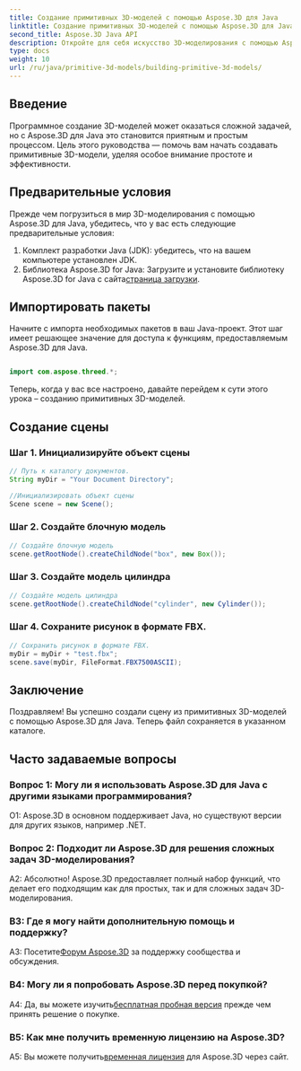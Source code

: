 ```yaml
---
title: Создание примитивных 3D-моделей с помощью Aspose.3D для Java
linktitle: Создание примитивных 3D-моделей с помощью Aspose.3D для Java
second_title: Aspose.3D Java API
description: Откройте для себя искусство 3D-моделирования с помощью Aspose.3D для Java. Научитесь легко создавать примитивные 3D-модели и раскройте свой творческий потенциал.
type: docs
weight: 10
url: /ru/java/primitive-3d-models/building-primitive-3d-models/
---
```

## Введение

Программное создание 3D-моделей может оказаться сложной задачей, но с Aspose.3D для Java это становится приятным и простым процессом. Цель этого руководства — помочь вам начать создавать примитивные 3D-модели, уделяя особое внимание простоте и эффективности.

## Предварительные условия

Прежде чем погрузиться в мир 3D-моделирования с помощью Aspose.3D для Java, убедитесь, что у вас есть следующие предварительные условия:

1. Комплект разработки Java (JDK): убедитесь, что на вашем компьютере установлен JDK.
2.  Библиотека Aspose.3D for Java: Загрузите и установите библиотеку Aspose.3D for Java с сайта[страница загрузки](https://releases.aspose.com/3d/java/).

## Импортировать пакеты

Начните с импорта необходимых пакетов в ваш Java-проект. Этот шаг имеет решающее значение для доступа к функциям, предоставляемым Aspose.3D для Java.

```java

import com.aspose.threed.*;
```

Теперь, когда у вас все настроено, давайте перейдем к сути этого урока – созданию примитивных 3D-моделей.

## Создание сцены

### Шаг 1. Инициализируйте объект сцены

```java
// Путь к каталогу документов.
String myDir = "Your Document Directory";

//Инициализировать объект сцены
Scene scene = new Scene();
```

### Шаг 2. Создайте блочную модель

```java
// Создайте блочную модель
scene.getRootNode().createChildNode("box", new Box());
```

### Шаг 3. Создайте модель цилиндра

```java
// Создайте модель цилиндра
scene.getRootNode().createChildNode("cylinder", new Cylinder());
```

### Шаг 4. Сохраните рисунок в формате FBX.

```java
// Сохранить рисунок в формате FBX.
myDir = myDir + "test.fbx";
scene.save(myDir, FileFormat.FBX7500ASCII);
```

## Заключение

Поздравляем! Вы успешно создали сцену из примитивных 3D-моделей с помощью Aspose.3D для Java. Теперь файл сохраняется в указанном каталоге.

## Часто задаваемые вопросы

### Вопрос 1: Могу ли я использовать Aspose.3D для Java с другими языками программирования?

О1: Aspose.3D в основном поддерживает Java, но существуют версии для других языков, например .NET.

### Вопрос 2: Подходит ли Aspose.3D для решения сложных задач 3D-моделирования?

А2: Абсолютно! Aspose.3D предоставляет полный набор функций, что делает его подходящим как для простых, так и для сложных задач 3D-моделирования.

### В3: Где я могу найти дополнительную помощь и поддержку?

 A3: Посетите[Форум Aspose.3D](https://forum.aspose.com/c/3d/18) за поддержку сообщества и обсуждения.

### В4: Могу ли я попробовать Aspose.3D перед покупкой?

 A4: Да, вы можете изучить[бесплатная пробная версия](https://releases.aspose.com/) прежде чем принять решение о покупке.

### В5: Как мне получить временную лицензию на Aspose.3D?

 A5: Вы можете получить[временная лицензия](https://purchase.aspose.com/temporary-license/) для Aspose.3D через сайт.